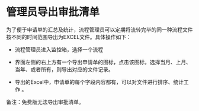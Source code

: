 # 管理员导出审批清单
为了便于申请单的汇总及统计，流程管理员可以定期将流转完毕的同一种流程文件按不同的时间范围导出为EXCEL文件。具体操作如下：

- 流程管理员进入监控箱，选择一个流程

- 界面左侧的右上方有一个导出申请单的图标，点击该图标，选择当月、上月、当年、或者所有，则导出对应的文件记录。

- 导出的Excel中，申请单的每个字段内容都有，可以对文件进行排序、统计工作 。

备注：免费版无法导出审批清单。
